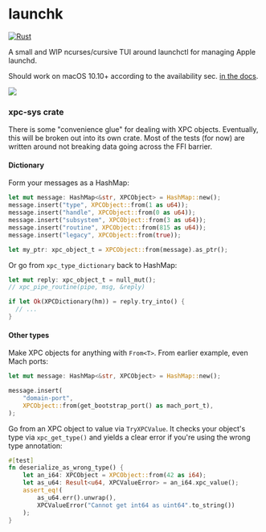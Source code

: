 # launchk

[![Rust](https://github.com/mach-kernel/launchk/actions/workflows/rust.yml/badge.svg?branch=master)](https://github.com/mach-kernel/launchk/actions/workflows/rust.yml)

A small and WIP ncurses/cursive TUI around launchctl for managing Apple launchd.

Should work on macOS 10.10+ according to the availability sec. [in the docs](https://developer.apple.com/documentation/xpc?language=objc).

![](https://i.imgur.com/ly791YJ.gif)

### xpc-sys crate

There is some "convenience glue" for dealing with XPC objects. Eventually, this will be broken out into its own crate. Most of the tests (for now) are written around not breaking data going across the FFI barrier.

#### Dictionary

Form your messages as a HashMap:

```rust
let mut message: HashMap<&str, XPCObject> = HashMap::new();
message.insert("type", XPCObject::from(1 as u64));
message.insert("handle", XPCObject::from(0 as u64));
message.insert("subsystem", XPCObject::from(3 as u64));
message.insert("routine", XPCObject::from(815 as u64));
message.insert("legacy", XPCObject::from(true));

let my_ptr: xpc_object_t = XPCObject::from(message).as_ptr();
```

Or go from `xpc_type_dictionary` back to HashMap:

```rust
let mut reply: xpc_object_t = null_mut();
// xpc_pipe_routine(pipe, msg, &reply)

if let Ok(XPCDictionary(hm)) = reply.try_into() {
  // ...
}
```

#### Other types

Make XPC objects for anything with `From<T>`. From earlier example, even Mach ports:
```rust
let mut message: HashMap<&str, XPCObject> = HashMap::new();

message.insert(
    "domain-port",
    XPCObject::from(get_bootstrap_port() as mach_port_t),
);
```

Go from an XPC object to value via `TryXPCValue`. It checks your object's type via `xpc_get_type()` and yields a clear error if you're using the wrong type annotation:
```rust
#[test]
fn deserialize_as_wrong_type() {
    let an_i64: XPCObject = XPCObject::from(42 as i64);
    let as_u64: Result<u64, XPCValueError> = an_i64.xpc_value();
    assert_eq!(
        as_u64.err().unwrap(),
        XPCValueError("Cannot get int64 as uint64".to_string())
    );
}
```